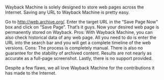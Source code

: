 Wayback Machine is solely designed to store web pages across the Internet. Saving any URL to Wayback Machine is pretty easy.

Go to http://web.archive.org/.
Enter the target URL in the “Save Page Now” box and click on “Save Page”.
That’s it guys. Now your desired web page is permanently stored on Wayback.
Pros: With Wayback Machine, you can also check historical data of any web page.
All you need to do is enter the URL into the search bar and you will get a complete timeline of the web versions.
Cons: The process is completely manual. There is also no guarantee for the stability of archived content. Results 
are not nearly as accurate as a full-page screenshot. Lastly, there is no support provided.

Despite a few flaws, we all love Wayback Machine for the contributions it has made to the Internet.
